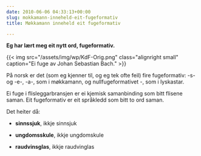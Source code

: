 ```yaml
---
date: 2010-06-06 04:33:13+00:00
slug: mokkamann-inneheld-eit-fugeformativ
title: Møkkamann inneheld eit fugeformativ

---
```


**Eg har lært meg eit nytt ord, fugeformativ.**

{{< img src="/assets/img/wp/KdF-Orig.png" class="alignright small" caption="Ei fuge av Johan Sebastian Bach." >}}

<!--more-->

På norsk er det (som eg kjenner til, og eg tek ofte feil) fire fugeformativ: -s- og -e-, -a-, som i møkkamann, og nullfugeformativet -, som i lyskastar.

Ei fuge i flisleggarbransjen er ei kjemisk samanbinding som bitt flisene saman. Eit fugeformativ er eit språkledd som bitt to ord saman.

Det heiter då:



	
  * **sinnssjuk**, ikkje sinnsjuk

	
  * **ungdomsskule**, ikkje ungdomskule

	
  * **raudvinsglas**, ikkje raudvinglas


